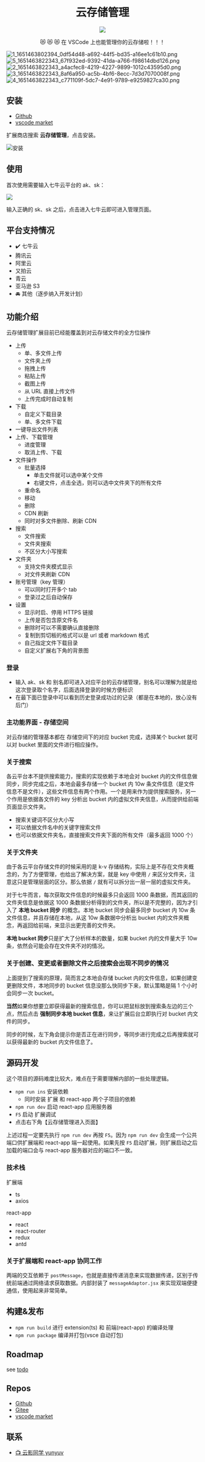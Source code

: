 <div align="center">
  <h1>云存储管理</h1>
  <img src="https://qiniu1.lxfriday.xyz/cloud-storage-dashboard/logo_64x64_1651463833294_62879b9e-4f0f-4bcc-9117-8d85a6cb471e.png" />
  <p>😻 😻 😻 在 VSCode 上也能管理你的云存储啦！！！</p>
</div>

![1_1651463802394_0df54d48-a692-44f5-bd35-a16ee1c61b10.png](https://qiniu1.lxfriday.xyz/cloud-storage-dashboard/1_1651463802394_0df54d48-a692-44f5-bd35-a16ee1c61b10.png)
![5_1651463822343_67f932ed-9392-41da-a766-f98614dbd126.png](https://qiniu1.lxfriday.xyz/cloud-storage-dashboard/5_1651463822343_67f932ed-9392-41da-a766-f98614dbd126.png)
![2_1651463822343_a4acfec8-4219-4227-9899-1012c43595d0.png](https://qiniu1.lxfriday.xyz/cloud-storage-dashboard/2_1651463822343_a4acfec8-4219-4227-9899-1012c43595d0.png)
![3_1651463822343_8af6a950-ac5b-4bf6-8ecc-7d3d7070008f.png](https://qiniu1.lxfriday.xyz/cloud-storage-dashboard/3_1651463822343_8af6a950-ac5b-4bf6-8ecc-7d3d7070008f.png)
![4_1651463822343_c771109f-5dc7-4e91-9789-e9259827ca30.png](https://qiniu1.lxfriday.xyz/cloud-storage-dashboard/4_1651463822343_c771109f-5dc7-4e91-9789-e9259827ca30.png)

## 安装

- [Github](https://github.com/lxfriday/cloud-storage-dashboard)
- [vscode market](https://marketplace.visualstudio.com/items?itemName=lxfriday.cloud-storage-dashboard)

扩展商店搜索 **云存储管理**，点击安装。

![安装](https://qiniu1.lxfriday.xyz/cloud-storage-dashboard/1651465520037_0cfc4ecb-f0a6-4c98-be61-26f94f4d38c5.png)

## 使用

首次使用需要输入七牛云平台的 ak、sk：

![](https://qiniu1.lxfriday.xyz/cloud-storage-dashboard/1651466210765_55bb19de-46ee-4dfb-8f1f-26b404a9c1ed.png)

输入正确的 sk、sk 之后，点击进入七牛云即可进入管理页面。

## 平台支持情况

- ✔️ 七牛云
- 腾讯云
- 阿里云
- 又拍云
- 青云
- 亚马逊 S3
- 🚘 其他（逐步纳入开发计划）

## 功能介绍

云存储管理扩展目前已经能覆盖到对云存储文件的全方位操作

- 上传
  - 单、多文件上传
  - 文件夹上传
  - 拖拽上传
  - 粘贴上传
  - 截图上传
  - 从 URL 直接上传文件
  - 上传完成时自动复制
- 下载
  - 自定义下载目录
  - 单、多文件下载
- 一键导出文件列表
- 上传、下载管理
  - 进度管理
  - 取消上传、下载
- 文件操作
  - 批量选择
    - 单击文件就可以选中某个文件
    - 右键文件，点击全选，则可以选中文件夹下的所有文件
  - 重命名
  - 移动
  - 删除
  - CDN 刷新
  - 同时对多文件删除、刷新 CDN
- 搜索
  - 文件搜索
  - 文件夹搜索
  - 不区分大小写搜索
- 文件夹
  - 支持文件夹模式显示
  - 对文件夹刷新 CDN
- 账号管理（key 管理）
  - 可以同时打开多个 tab
  - 登录过之后自动保存
- 设置
  - 显示时启、停用 HTTPS 链接
  - 上传是否包含原文件名
  - 删除时可以不需要确认直接删除
  - 复制到剪切板的格式可以是 url 或者 markdown 格式
  - 自己指定文件下载目录
  - 自定义扩展右下角的背景图

### 登录

- 输入 ak、sk 和 别名即可进入对应平台的云存储管理，别名可以理解为就是给这次登录取个名字，后面选择登录的时候方便标识
- 在最下面已登录中可以看到历史登录成功过的记录（都是在本地的，放心没有后门）

### 主功能界面 - 存储空间

对云存储的管理基本都在 存储空间下的对应 bucket 完成，选择某个 bucket 就可以对 bucket 里面的文件进行相应操作。

### 关于搜索

各云平台本不提供搜索能力，搜索的实现依赖于本地会对 bucket 内的文件信息做同步，同步完成之后，本地会最多存储一个 bucket 内 10w 条文件信息（是文件信息不是文件），这些文件信息有两个作用。一个是用来作为提供搜索服务，另一个作用是依据各文件的 key 分析出 bucket 内的虚拟文件夹信息，从而提供给前端页面显示文件夹。

- 搜索关键词不区分大小写
- 可以依据文件名中的关键字搜索文件
- 也可以依据文件夹名，直接搜索文件夹下面的所有文件（最多返回 1000 个）

### 关于文件夹

由于各云平台存储文件的时候采用的是 k-v 存储结构，实际上是不存在文件夹概念的，为了方便管理，也给出了解决方案，就是 key 中使用 `/` 来区分文件夹，注意这只是管理层面的区分。那么依据 `/` 就有可以拆分出一层一层的虚拟文件夹。

对于七牛而言，每次获取文件信息的时候最多只会返回 1000 条数据，而其返回的文件夹信息是依据这 1000 条数据分析得到的文件夹，所以是不完整的，因为才引入了 **本地 bucket 同步** 的概念。本地 bucket 同步会最多同步 bucket 内 10w 条文件信息，并且存储在本地，从这 10w 条数据中分析出 bucket 内的文件夹概念，再返回给前端，来显示出更完善的文件夹。

**本地 bucket 同步**只是扩大了分析样本的数量，如果 bucket 内的文件量大于 10w 条，依然会可能会存在文件夹不对的情况。

### 关于创建、变更或者删除文件之后搜索会出现不同步的情况

上面提到了搜索的原理，简而言之本地会存储 bucket 内的文件信息，如果创建变更删除文件，本地同步的 bucket 信息没那么快同步下来，默认策略是隔 1 个小时会同步一次 bucket。

**当然**如果你想要立即获得最新的搜索信息，你可以把鼠标放到搜索条左边的三个点，然后点击 **强制同步本地 bucket 信息**，来让扩展后台立即执行对 bucket 内文件的同步。

同步的时候，左下角会提示你是否正在进行同步，等同步进行完成之后再搜索就可以获得最新的 bucket 内文件信息了。

## 源码开发

这个项目的源码难度比较大，难点在于需要理解内部的一些处理逻辑。

- `npm run ins` 安装依赖
  - 同时安装 扩展 和 react-app 两个子项目的依赖
- `npm run dev` 启动 react-app 应用服务器
- `F5` 启动 扩展调试
- 点击右下角【云存储管理进入页面】

上述过程一定要先执行 `npm run dev` 再按 `F5`。因为 `npm run dev` 会生成一个公共端口供扩展端和 react-app 端一起使用。如果先按 `F5` 启动扩展，则扩展启动之后加载的端口会与 react-app 服务器对应的端口不一致。

### 技术栈

扩展端

- ts
- axios

react-app

- react
- react-router
- redux
- antd

### 关于扩展端和 react-app 协同工作

两端的交互依赖于 `postMessage`，也就是直接传递消息来实现数据传递，区别于传统前端通过网络请求获取数据。内部封装了 `messageAdaptor.jsx` 来实现双端便捷通信，使用起来非常简单。

## 构建&发布

- `npm run build` 进行 extension(ts) 和 前端(react-app) 的编译处理
- `npm run package` 编译并打包(vsce 自动打包)

## Roadmap

see [todo](https://github.com/lxfriday/cloud-storage-dashboard/blob/main/docs/todo.md)

## Repos

- [Github](https://github.com/lxfriday/cloud-storage-dashboard)
- [Gitee](https://gitee.com/lxfriday/vscode-cloud-storage-dashboard)
- [vscode market](https://marketplace.visualstudio.com/items?itemName=lxfriday.cloud-storage-dashboard)

## 联系

- [📺 云影同学 yunyuv](https://space.bilibili.com/15445514)
